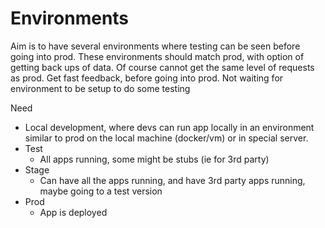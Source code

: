 # Environments

Aim is to have several environments where testing can be seen before going into prod. These environments should match prod, with option of getting back ups of data. Of course cannot get the same level of requests as prod. Get fast feedback, before going into prod. Not waiting for environment to be setup to do some testing

Need

- Local development, where devs  can run app locally in an environment similar to prod on the local machine (docker/vm) or in special server.
- Test
  - All apps running, some might be stubs (ie for 3rd party)
- Stage
  - Can have all the apps running, and have 3rd party apps running, maybe going to a test version
- Prod
  - App is deployed
